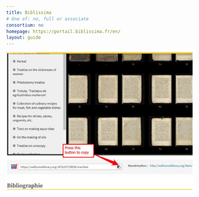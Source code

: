 ```yaml
---
title: Biblissima
# One of: no, full or associate
consortium: no 
homepage: https://portail.biblissima.fr/en/
layout: guide
---
```


![Screen shot of the Biblissima site showing how to download a manifest.](biblissima.png)
